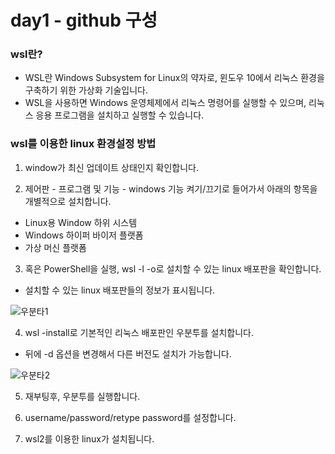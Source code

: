 # day1 - github 구성 


### wsl란?
- WSL란 Windows Subsystem for Linux의 약자로, 윈도우 10에서 리눅스 환경을 구축하기 위한 가상화 기술입니다. 
- WSL을 사용하면 Windows 운영체제에서 리눅스 명령어를 실행할 수 있으며, 리눅스 응용 프로그램을 설치하고 실행할 수 있습니다. 

### wsl를 이용한 linux 환경설정 방법

1. window가 최신 업데이트 상태인지 확인합니다.

2. 제어판 - 프로그램 및 기능 - windows 기능 켜기/끄기로 들어가서 아래의 항목을 개별적으로 설치합니다.
- Linux용 Window 하위 시스템
- Windows 하이퍼 바이저 플랫폼
- 가상 머신 플랫폼

3. 혹은 PowerShell을 실행, wsl -l -o로 설치할 수 있는 linux 배포판을 확인합니다.
- 설치할 수 있는 linux 배포판들의 정보가 표시됩니다.

 ![우분타1](https://user-images.githubusercontent.com/122597068/226286548-d057b238-7bf4-4ecd-a42b-657438019f6c.png)
 
4. wsl -install로 기본적인 리눅스 배포판인 우분투를 설치합니다.
- 뒤에 -d 옵션을 변경해서 다른 버전도 설치가 가능합니다.

![우분타2](https://user-images.githubusercontent.com/122597068/226288295-8bc70790-b206-470e-bacc-8da7071fad8a.png)

5. 재부팅후, 우분투를 실행합니다.

6. username/password/retype password를 설정합니다.

7. wsl2를 이용한 linux가 설치됩니다.
